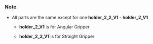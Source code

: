 ### Note

* All parts are the same except for one **holder_2_2_V1** - **holder_2_V1**

  * **holder_2_V1** is for Angular Gripper

  * **holder_2_2_V1** is for Straight Gripper
